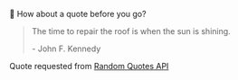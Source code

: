 📣 How about a quote before you go?

> The time to repair the roof is when the sun is shining.
>
> <p>- John F. Kennedy</p>

Quote requested from [Random Quotes API](https://github.com/lukePeavey/quotable)

